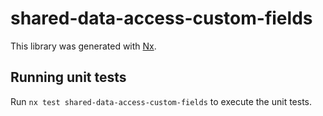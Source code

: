 # shared-data-access-custom-fields

This library was generated with [Nx](https://nx.dev).

## Running unit tests

Run `nx test shared-data-access-custom-fields` to execute the unit tests.
